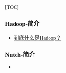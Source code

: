 <span  style="font-family: Simsun,serif; font-size: 17px; ">

[TOC]

### Hadoop-简介

- [到底什么是Hadoop？](https://zhuanlan.zhihu.com/p/54994736)

### Nutch-简介

- 

</span>